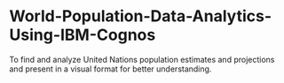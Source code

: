 # World-Population-Data-Analytics-Using-IBM-Cognos
To find and analyze United Nations population estimates and projections and present in a visual format for better understanding.
